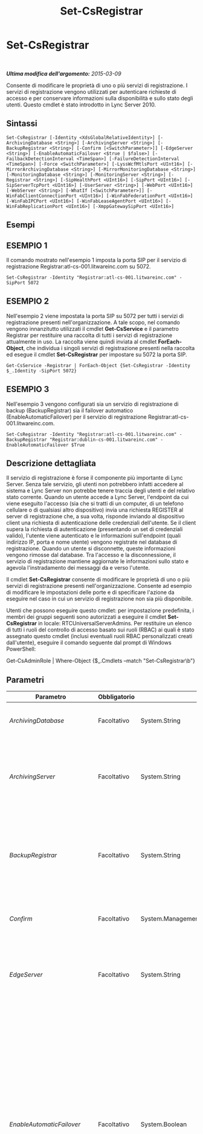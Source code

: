 ﻿---
title: Set-CsRegistrar
TOCTitle: Set-CsRegistrar
ms:assetid: e0c31acc-179c-4423-910e-8bd7807e6489
ms:mtpsurl: https://technet.microsoft.com/it-it/library/Gg398993(v=OCS.15)
ms:contentKeyID: 49302238
ms.date: 08/24/2015
mtps_version: v=OCS.15
ms.translationtype: HT
---

# Set-CsRegistrar

 

_**Ultima modifica dell'argomento:** 2015-03-09_

Consente di modificare le proprietà di uno o più servizi di registrazione. I servizi di registrazione vengono utilizzati per autenticare richieste di accesso e per conservare informazioni sulla disponibilità e sullo stato degli utenti. Questo cmdlet è stato introdotto in Lync Server 2010.

## Sintassi

    Set-CsRegistrar [-Identity <XdsGlobalRelativeIdentity>] [-ArchivingDatabase <String>] [-ArchivingServer <String>] [-BackupRegistrar <String>] [-Confirm [<SwitchParameter>]] [-EdgeServer <String>] [-EnableAutomaticFailover <$true | $false>] [-FailbackDetectionInterval <TimeSpan>] [-FailureDetectionInterval <TimeSpan>] [-Force <SwitchParameter>] [-LyssWcfMtlsPort <UInt16>] [-MirrorArchivingDatabase <String>] [-MirrorMonitoringDatabase <String>] [-MonitoringDatabase <String>] [-MonitoringServer <String>] [-Registrar <String>] [-SipHealthPort <UInt16>] [-SipPort <UInt16>] [-SipServerTcpPort <UInt16>] [-UserServer <String>] [-WebPort <UInt16>] [-WebServer <String>] [-WhatIf [<SwitchParameter>]] [-WinFabClientConnectionPort <UInt16>] [-WinFabFederationPort <UInt16>] [-WinFabIPCPort <UInt16>] [-WinFabLeaseAgentPort <UInt16>] [-WinFabReplicationPort <UInt16>] [-XmppGatewaySipPort <UInt16>]

## Esempi

## ESEMPIO 1

Il comando mostrato nell'esempio 1 imposta la porta SIP per il servizio di registrazione Registrar:atl-cs-001.litwareinc.com su 5072.

    Set-CsRegistrar -Identity "Registrar:atl-cs-001.litwareinc.com" -SipPort 5072

## ESEMPIO 2

Nell'esempio 2 viene impostata la porta SIP su 5072 per tutti i servizi di registrazione presenti nell'organizzazione. A tale scopo, nel comando vengono innanzitutto utilizzati il cmdlet **Get-CsService** e il parametro Registrar per restituire una raccolta di tutti i servizi di registrazione attualmente in uso. La raccolta viene quindi inviata al cmdlet **ForEach-Object**, che individua i singoli servizi di registrazione presenti nella raccolta ed esegue il cmdlet **Set-CsRegistrar** per impostare su 5072 la porta SIP.

    Get-CsService -Registrar | ForEach-Object {Set-CsRegistrar -Identity $_.Identity -SipPort 5072}

## ESEMPIO 3

Nell'esempio 3 vengono configurati sia un servizio di registrazione di backup (BackupRegistrar) sia il failover automatico (EnableAutomaticFailover) per il servizio di registrazione Registrar:atl-cs-001.litwareinc.com.

    Set-CsRegistrar -Identity "Registrar:atl-cs-001.litwareinc.com" -BackupRegistrar "Registrar:dublin-cs-001.litwareinc.com" -EnableAutomaticFailover $True

## Descrizione dettagliata

Il servizio di registrazione è forse il componente più importante di Lync Server. Senza tale servizio, gli utenti non potrebbero infatti accedere al sistema e Lync Server non potrebbe tenere traccia degli utenti e del relativo stato corrente. Quando un utente accede a Lync Server, l'endpoint da cui viene eseguito l'accesso (sia che si tratti di un computer, di un telefono cellulare o di qualsiasi altro dispositivo) invia una richiesta REGISTER al server di registrazione che, a sua volta, risponde inviando al dispositivo client una richiesta di autenticazione delle credenziali dell'utente. Se il client supera la richiesta di autenticazione (presentando un set di credenziali valido), l'utente viene autenticato e le informazioni sull'endpoint (quali indirizzo IP, porta e nome utente) vengono registrate nel database di registrazione. Quando un utente si disconnette, queste informazioni vengono rimosse dal database. Tra l'accesso e la disconnessione, il servizio di registrazione mantiene aggiornate le informazioni sullo stato e agevola l'instradamento dei messaggi da e verso l'utente.

Il cmdlet **Set-CsRegistrar** consente di modificare le proprietà di uno o più servizi di registrazione presenti nell'organizzazione. Consente ad esempio di modificare le impostazioni delle porte e di specificare l'azione da eseguire nel caso in cui un servizio di registrazione non sia più disponibile.

Utenti che possono eseguire questo cmdlet: per impostazione predefinita, i membri dei gruppi seguenti sono autorizzati a eseguire il cmdlet **Set-CsRegistrar** in locale: RTCUniversalServerAdmins. Per restituire un elenco di tutti i ruoli del controllo di accesso basato sui ruoli (RBAC) ai quali è stato assegnato questo cmdlet (inclusi eventuali ruoli RBAC personalizzati creati dall'utente), eseguire il comando seguente dal prompt di Windows PowerShell:

Get-CsAdminRole | Where-Object {$\_.Cmdlets –match "Set-CsRegistrar\\b"}

## Parametri


<table>
<colgroup>
<col style="width: 25%" />
<col style="width: 25%" />
<col style="width: 25%" />
<col style="width: 25%" />
</colgroup>
<thead>
<tr class="header">
<th>Parametro</th>
<th>Obbligatorio</th>
<th>Tipo</th>
<th>Descrizione</th>
</tr>
</thead>
<tbody>
<tr class="odd">
<td><p><em>ArchivingDatabase</em></p></td>
<td><p>Facoltativo</p></td>
<td><p>System.String</p></td>
<td><p>Identità servizio del database utilizzato dal servizio di archiviazione.</p></td>
</tr>
<tr class="even">
<td><p><em>ArchivingServer</em></p></td>
<td><p>Facoltativo</p></td>
<td><p>System.String</p></td>
<td><p>Posizione del servizio del server di archiviazione da associare al servizio di registrazione. Ad esempio: -ArchivingServer &quot;ArchivingServer:atl-cs-001.litwareinc.com&quot;.</p></td>
</tr>
<tr class="odd">
<td><p><em>BackupRegistrar</em></p></td>
<td><p>Facoltativo</p></td>
<td><p>System.String</p></td>
<td><p>Posizione del servizio di registrazione da utilizzare se questo servizio di registrazione non è disponibile. Ad esempio: -BackupRegistrar &quot;Registrar:dublin-cs-001.litwareinc.com&quot;.</p></td>
</tr>
<tr class="even">
<td><p><em>Confirm</em></p></td>
<td><p>Facoltativo</p></td>
<td><p>System.Management.Automation.SwitchParameter</p></td>
<td><p>Viene visualizzata una richiesta di conferma prima di eseguire il comando.</p></td>
</tr>
<tr class="odd">
<td><p><em>EdgeServer</em></p></td>
<td><p>Facoltativo</p></td>
<td><p>System.String</p></td>
<td><p>Posizione del servizio del server perimetrale da associare al servizio di registrazione. Ad esempio: -EdgeServer &quot;EdgeServer:atl-edge-001.litwareinc.com&quot;.</p></td>
</tr>
<tr class="even">
<td><p><em>EnableAutomaticFailover</em></p></td>
<td><p>Facoltativo</p></td>
<td><p>System.Boolean</p></td>
<td><p>Se True, ogni volta che il servizio di registrazione primario non risulterà disponibile, verrà utilizzato quello di backup. Se False, il servizio di registrazione di backup non verrà utilizzato quando il servizio di registrazione primario non risulterà disponibile.</p>
<p>Questo parametro influisce anche sugli utenti che si sono registrati con un servizio di registrazione di backup. Se questo parametro è impostato su True, questi utenti verranno cancellati dal servizio di registrazione di backup e registrati nuovamente sul servizio di registrazione primario se e quando questo servizio di registrazione diventerà disponibile.</p></td>
</tr>
<tr class="odd">
<td><p><em>FailbackDetectionInterval</em></p></td>
<td><p>Facoltativo</p></td>
<td><p>System.TimeSpan</p></td>
<td><p>Specifica per quanto tempo il sistema deve attendere prima di verificare se un servizio di registrazione non più disponibile è tornato di nuovo disponibile. Se EnableAutomaticFailover è stato impostato su True, il sistema eseguirà il &quot;failover&quot; sul servizio di registrazione di backup ogni volta che un servizio di registrazione non risulterà più disponibile. In altri termini, il sistema tenterà semplicemente di connettere al servizio di registrazione di backup gli utenti connessi al servizio di registrazione non funzionante.</p>
<p>La proprietà FailbackDetectionInterval specifica quanto tempo il sistema deve attendere prima di verificare se il servizio di registrazione originale è tornato disponibile. In caso affermativo, Lync Server tenterà di eseguire il &quot;failback&quot; su tale servizio di registrazione. A seguito del failback, si tornerà al servizio di registrazione inizialmente in uso. In altri termini, gli utenti verranno di nuovo connessi al rispettivo servizio di registrazione originale.</p>
<p>Il failback è esclusivamente un processo automatico. Non è pertanto possibile eseguire manualmente il failback da un servizio di registrazione all'altro.</p>
<p>l'intervallo di rilevamento può essere impostato su un valore qualsiasi compreso fra 30 e 84.400 secondi (24 ore). Specificare tale intervallo nel formato ore:minuti:secondi. Nel seguente esempio l'intervallo viene impostato su 1 ora e 15 minuti: - FailbackDetectionInterval 01:15:00.</p>
<p>Questo parametro può essere utilizzato solo se è stato specificato un servizio di registrazione di backup.</p></td>
</tr>
<tr class="even">
<td><p><em>FailureDetectionInterval</em></p></td>
<td><p>Facoltativo</p></td>
<td><p>System.TimeSpan</p></td>
<td><p>Specifica l'intervallo di tempo che il sistema deve attendere prima di stabilire che un servizio di registrazione non è disponibile. Se EnableAutomaticFailover è stato impostato su True, il sistema tenterà di connettere gli utenti al servizio di registrazione di backup.</p>
<p>l'intervallo di rilevamento può essere impostato su un valore qualsiasi compreso fra 30 e 84.400 secondi (24 ore). Specificare tale intervallo nel formato ore:minuti:secondi. Nel seguente esempio l'intervallo viene impostato su 1 ora e 15 minuti: - FailureDetectionInterval 01:15:00.</p>
<p>Questo parametro può essere utilizzato solo se è stato specificato un servizio di registrazione di backup.</p></td>
</tr>
<tr class="odd">
<td><p><em>Force</em></p></td>
<td><p>Facoltativo</p></td>
<td><p>System.Management.Automation.SwitchParameter</p></td>
<td><p>Consente di non visualizzare i messaggi relativi agli errori non irreversibili che possono verificarsi durante l'esecuzione del comando.</p></td>
</tr>
<tr class="even">
<td><p><em>Identity</em></p></td>
<td><p>Facoltativo</p></td>
<td><p>Microsoft.Rtc.Management.Xds.XdsGlobalRelativeIdentity</p></td>
<td><p>Posizione del servizio di registrazione da modificare. Ad esempio: -Identity &quot;Registrar:atl-cs-001.litwareinc.com&quot;.</p>
<p>È possibile omettere il prefisso &quot;Registrar:&quot; quando si specifica un servizio di registrazione. Ad esempio: -Identity &quot;atl-cs-001.litwareinc.com&quot;.</p></td>
</tr>
<tr class="odd">
<td><p><em>LyssWcfMtlsPort</em></p></td>
<td><p>Facoltativo</p></td>
<td><p>System.UInt16</p></td>
<td><p>Porta utilizzata da Lync Storage Service (LYSS). Il valore predefinito è 5077.</p></td>
</tr>
<tr class="even">
<td><p><em>MirrorArchivingDatabase</em></p></td>
<td><p>Facoltativo</p></td>
<td><p>System.String</p></td>
<td><p>Identità servizio del database mirror utilizzato dal servizio di archiviazione.</p></td>
</tr>
<tr class="odd">
<td><p><em>MirrorMonitoringDatabase</em></p></td>
<td><p>Facoltativo</p></td>
<td><p>System.String</p></td>
<td><p>Identità servizio del database mirror utilizzato dal servizio di monitoraggio.</p></td>
</tr>
<tr class="even">
<td><p><em>MonitoringDatabase</em></p></td>
<td><p>Facoltativo</p></td>
<td><p>System.String</p></td>
<td><p>Identità servizio del database di monitoraggio associato al servizio di registrazione.</p></td>
</tr>
<tr class="odd">
<td><p><em>MonitoringServer</em></p></td>
<td><p>Facoltativo</p></td>
<td><p>System.String</p></td>
<td><p>Posizione del servizio del Monitoring Server da associare al servizio di registrazione. Ad esempio: -MonitoringServer &quot;MonitoringServer:atl-cs-001.litwareinc.com&quot;.</p></td>
</tr>
<tr class="even">
<td><p><em>Registrar</em></p></td>
<td><p>Facoltativo</p></td>
<td><p>System.String</p></td>
<td><p>Posizione del servizio di registrazione.</p></td>
</tr>
<tr class="odd">
<td><p><em>SipHealthPort</em></p></td>
<td><p>Facoltativo</p></td>
<td><p>System.UInt16</p></td>
<td><p>Porta utilizzata per il monitoraggio dell'integrità del server.</p></td>
</tr>
<tr class="even">
<td><p><em>SipPort</em></p></td>
<td><p>Facoltativo</p></td>
<td><p>System.UInt16</p></td>
<td><p>Porta utilizzata per il traffico SIP (Session Initiation Protocol).</p></td>
</tr>
<tr class="odd">
<td><p><em>SipServerTcpPort</em></p></td>
<td><p>Facoltativo</p></td>
<td><p>System.UInt16</p></td>
<td><p>Porta di attesa SIP. Il valore predefinito è 5060.</p></td>
</tr>
<tr class="even">
<td><p><em>UserServer</em></p></td>
<td><p>Facoltativo</p></td>
<td><p>System.String</p></td>
<td><p>Posizione del servizio del Servizi utente da associare al servizio di registrazione. Ad esempio: -UserServer &quot;UserServer:atl-cs-001.litwareinc.com&quot;.</p></td>
</tr>
<tr class="odd">
<td><p><em>WebPort</em></p></td>
<td><p>Facoltativo</p></td>
<td><p>System.UInt16</p></td>
<td><p>Porta utilizzata per comunicare con i server Web.</p></td>
</tr>
<tr class="even">
<td><p><em>WebServer</em></p></td>
<td><p>Facoltativo</p></td>
<td><p>System.String</p></td>
<td><p>Posizione del servizio del server Web da associare al servizio di registrazione. Ad esempio: -WebServer &quot;WebServer:atl-cs-001.litwareinc.com&quot;.</p></td>
</tr>
<tr class="odd">
<td><p><em>WhatIf</em></p></td>
<td><p>Facoltativo</p></td>
<td><p>System.Management.Automation.SwitchParameter</p></td>
<td><p>Descrive ciò che accadrebbe se si eseguisse il comando senza eseguirlo realmente.</p></td>
</tr>
<tr class="even">
<td><p><em>WinFabClientConnectionPort</em></p></td>
<td><p>Facoltativo</p></td>
<td><p>System.UInt16</p></td>
<td><p>Porta utilizzata per le connessioni client a Windows Fabric. Il valore predefinito è 5092.</p></td>
</tr>
<tr class="odd">
<td><p><em>WinFabFederationPort</em></p></td>
<td><p>Facoltativo</p></td>
<td><p>System.UInt16</p></td>
<td><p>Porta utilizzata per la federazione di Windows Fabric. La federazione si riferisce al processo mediante cui Windows Fabric instrada i messaggi. Il valore predefinito è 5090.</p></td>
</tr>
<tr class="even">
<td><p><em>WinFabIPCPort</em></p></td>
<td><p>Facoltativo</p></td>
<td><p>System.UInt16</p></td>
<td><p>Porta utilizzata da Windows Fabric per la comunicazione interprocesso (IPC, inter-process communication). IPC è una tecnologia che consente lo scambio di dati tra più thread di un processo. Il valore predefinito è 5093.</p></td>
</tr>
<tr class="odd">
<td><p><em>WinFabLeaseAgentPort</em></p></td>
<td><p>Facoltativo</p></td>
<td><p>System.UInt16</p></td>
<td><p>Porta utilizzata dall'agente di lease di Windows Fabric. Gli agenti di lease vengono utilizzati per interagire con il driver di lease a livello di kernel. Il valore predefinito è 5091.</p></td>
</tr>
<tr class="even">
<td><p><em>WinFabReplicationPort</em></p></td>
<td><p>Facoltativo</p></td>
<td><p>System.UInt16</p></td>
<td><p>Porta utilizzata per la replica di Windows Fabric. Lync Server 2013 utilizza Windows Fabric per replicare le directory di conferenze in tutti i Front End Server all'interno di un pool di registrazione. Il valore predefinito è 5094.</p></td>
</tr>
<tr class="odd">
<td><p><em>XmppGatewaySipPort</em></p></td>
<td><p>Facoltativo</p></td>
<td><p>System.UInt16</p></td>
<td><p>Porta utilizzata dal gateway XMPP associato al servizio di registrazione. Il protocollo XMPP (Extensible Messaging and Presence Protocol) è un protocollo di comunicazione a standard aperto per lo scambio di messaggi mediante XML. Un partner consentito è un provider di messaggistica istantanea e presenza ai cui utenti è consentito lo scambio di messaggi istantanei e di informazioni sulla presenza con li utenti di Lync Server. Il valore predefinito è 5098.</p></td>
</tr>
</tbody>
</table>


## Tipi di input

Nessuno. Il cmdlet **Set-CsRegistrar** non accetta input inviato tramite pipe.

## Tipi restituiti

Il cmdlet **Set-CsRegistrar** non restituisce alcun oggetto o valore. Modifica invece le istanze esistenti dell'oggetto Microsoft.Rtc.Management.Xds.DisplayRegistrar.

## Vedere anche

#### Ulteriori risorse

[Get-CsService](get-csservice.md)

